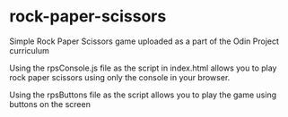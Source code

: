 # rock-paper-scissors
Simple Rock Paper Scissors game uploaded as a part of the Odin Project curriculum

Using the rpsConsole.js file as the script in index.html allows you to play rock paper scissors using only the console in your browser.

Using the rpsButtons file as the script allows you to play the game using buttons on the screen
 